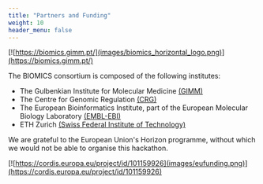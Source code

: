 ```yaml
---
title: "Partners and Funding"
weight: 10
header_menu: false
---
```


[![https://biomics.gimm.pt/](images/biomics_horizontal_logo.png)](https://biomics.gimm.pt/)

The BIOMICS consortium is composed of the following institutes:

- The Gulbenkian Institute for Molecular Medicine [(GIMM)](https://gimm.pt/)
- The Centre for Genomic Regulation [(CRG)](https://www.crg.eu/en)
- The European Bioinformatics Institute, part of the European Molecular Biology Laboratory [(EMBL-EBI)](https://www.ebi.ac.uk/)
- ETH Zurich [(Swiss Federal Institute of Technology)](https://ethz.ch/en.html)

We are grateful to the European Union's Horizon programme, without which we would not be able to organise this hackathon.

[![https://cordis.europa.eu/project/id/101159926](images/eufunding.png)](https://cordis.europa.eu/project/id/101159926)
